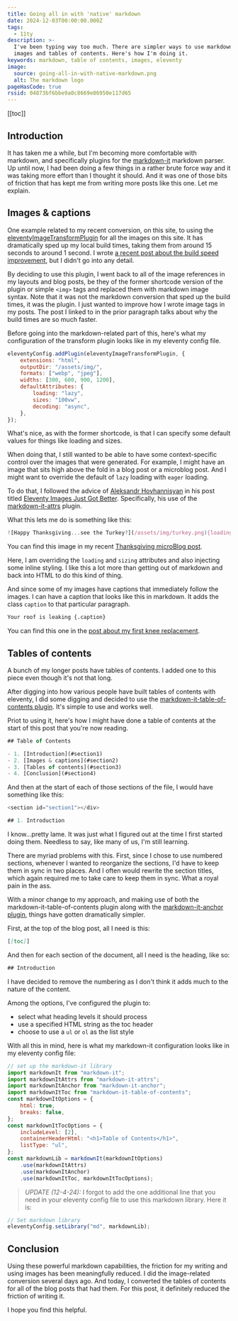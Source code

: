 ```yaml
---
title: Going all in with 'native' markdown
date: 2024-12-03T00:00:00.000Z
tags:
  - 11ty
description: >-
  I've been typing way too much. There are simpler ways to use markdown for
  images and tables of contents. Here's how I'm doing it.
keywords: markdown, table of contents, images, eleventy
image:
  source: going-all-in-with-native-markdown.png
  alt: The markdown logo
pageHasCode: true
rssid: 04873bf6bbe9a0c8669e86950e117d65
---
```


[[toc]]

## Introduction

It has taken me a while, but I'm becoming more comfortable with markdown, and specifically plugins for the [markdown-it]() markdown parser. Up until now, I had been doing a few things in a rather brute force way and it was taking more effort than I thought it should. And it was one of those bits of friction that has kept me from writing more posts like this one. Let me explain.

## Images & captions

One example related to my recent conversion, on this site, to using the [eleventyImageTransformPlugin]() for all the images on this site. It has dramatically sped up my local build times, taking them from around 15 seconds to around 1 second. I wrote [a recent post about the build speed improvement](/posts/fast-as-hell/), but I didn't go into any detail.

By deciding to use this plugin, I went back to all of the image references in my layouts and blog posts, be they of the former shortcode version of the plugin or simple `<img>` tags and replaced them with markdown image syntax. Note that it was not the markdown conversion that sped up the build times, it was the plugin. I just wanted to improve how I wrote image tags in my posts. The post I linked to in the prior paragraph talks about why the build times are so much faster.

Before going into the markdown-related part of this, here's what my configuration of the transform plugin looks like in my eleventy config file.

```javascript
eleventyConfig.addPlugin(eleventyImageTransformPlugin, {
	extensions: "html",
	outputDir: "/assets/img/",
	formats: ["webp", "jpeg"],
	widths: [300, 600, 900, 1200],
	defaultAttributes: {
		loading: "lazy",
		sizes: "100vw",
		decoding: "async",
	},
});
```

What's nice, as with the former shortcode, is that I can specify some default values for things like loading and sizes.

When doing that, I still wanted to be able to have some context-specific control over the images that were generated. For example, I might have an image that sits high above the fold in a blog post or a microblog post. And I might want to override the default of `lazy` loading with `eager` loading.

To do that, I followed the advice of [Aleksandr Hovhannisyan]() in his post titled [Eleventy Images Just Got Better](https://www.aleksandrhovhannisyan.com/blog/eleventy-image-transform/). Specifically, his use of the [markdown-it-attrs](https://www.npmjs.com/package/markdown-it-attrs) plugin.

What this lets me do is something like this:

```js
![Happy Thanksgiving...see the Turkey?](/assets/img/turkey.png){loading="eager" sizes="500px" style="margin: 0 auto;}
```

You can find this image in my recent [Thanksgiving microBlog post](/microblog/happy-thanksgiving-2024/).

Here, I am overriding the `loading` and `sizing` attributes and also injecting some inline styling. I like this a lot more than getting out of markdown and back into HTML to do this kind of thing.

And since some of my images have captions that immediately follow the images. I can have a caption that looks like this in markdown. It adds the class `caption` to that particular paragraph.

```markdown
Your roof is leaking {.caption}
```

You can find this one in the [post about my first knee replacement](/posts/my-winding-road-toward-knee-replacement-surgery/).

## Tables of contents

A bunch of my longer posts have tables of contents. I added one to this piece even though it's not that long.

After digging into how various people have built tables of contents with eleventy, I did some digging and decided to use the [markdown-it-table-of-contents plugin](https://github.com/cmaas/markdown-it-table-of-contents). It's simple to use and works well.

Priot to using it, here's how I might have done a table of contents at the start of this post that you're now reading.

```js
## Table of Contents

- 1. [Introduction](#section1)
- 2. [Images & captions](#section2)
- 3. [Tables of contents](#section3)
- 4. [Conclusion](#section4)
```

And then at the start of each of those sections of the file, I would have something like this:

```js
<section id="section1"></div>

## 1. Introduction
```

I know...pretty lame. It was just what I figured out at the time I first started doing them. Needless to say, like many of us, I'm still learning.

There are myriad problems with this. First, since I chose to use numbered sections, whenever I wanted to reorganize the sections, I'd have to keep them in sync in two places. And I often would rewrite the section titles, which again required me to take care to keep them in sync. What a royal pain in the ass.

With a minor change to my approach, and making use of both the markdown-it-table-of-contents plugin along with the [markdown-it-anchor plugin](https://github.com/valeriangalliat/markdown-it-anchor#readme), things have gotten dramatically simpler.

First, at the top of the blog post, all I need is this:

```markdown
[[toc]]
```

And then for each section of the document, all I need is the heading, like so:

```js
## Introduction
```

I have decided to remove the numbering as I don't think it adds much to the nature of the content.

Among the options, I've configured the plugin to:

- select what heading levels it should process
- use a specified HTML string as the toc header
- choose to use a `ul` or `ol` as the list style

With all this in mind, here is what my markdown-it configuration looks like in my eleventy config file:

```javascript
// set up the markdown-it library
import markdownIt from "markdown-it";
import markdownItAttrs from "markdown-it-attrs";
import markdownItAnchor from "markdown-it-anchor";
import markdownItToc from "markdown-it-table-of-contents";
const markdownItOptions = {
	html: true,
	breaks: false,
};
const markdownItTocOptions = {
	includeLevel: [2],
	containerHeaderHtml: "<h1>Table of Contents</h1>",
	listType: "ul",
};
const markdownLib = markdownIt(markdownItOptions)
	.use(markdownItAttrs)
	.use(markdownItAnchor)
	.use(markdownItToc, markdownItTocOptions);
```

> _UPDATE (12-4-24):_ I forgot to add the one additional line that you need in your eleventy config file to use this markdown library. Here it is:

```javascript
// Set markdown library
eleventyConfig.setLibrary("md", markdownLib);
```

## Conclusion

Using these powerful markdown capabilities, the friction for my writing and using images has been meaningfully reduced. I did the image-related conversion several days ago. And today, I converted the tables of contents for all of the blog posts that had them. For this post, it definitely reduced the friction of writing it.

I hope you find this helpful.